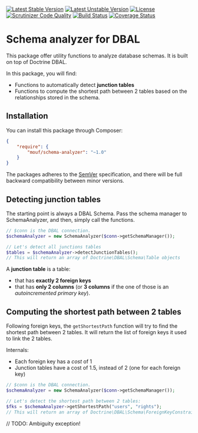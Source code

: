 [![Latest Stable Version](https://poser.pugx.org/mouf/schema-analyzer/v/stable)](https://packagist.org/packages/mouf/schema-analyzer)
[![Latest Unstable Version](https://poser.pugx.org/mouf/schema-analyzer/v/unstable)](https://packagist.org/packages/mouf/schema-analyzer)
[![License](https://poser.pugx.org/mouf/schema-analyzer/license)](https://packagist.org/packages/mouf/schema-analyzer)
[![Scrutinizer Code Quality](https://scrutinizer-ci.com/g/thecodingmachine/schema-analyzer/badges/quality-score.png?b=1.0)](https://scrutinizer-ci.com/g/thecodingmachine/schema-analyzer/?branch=1.0)
[![Build Status](https://travis-ci.org/thecodingmachine/schema-analyzer.svg?branch=1.0)](https://travis-ci.org/thecodingmachine/schema-analyzer)
[![Coverage Status](https://coveralls.io/repos/thecodingmachine/schema-analyzer/badge.svg?branch=1.0&service=github)](https://coveralls.io/github/thecodingmachine/schema-analyzer?branch=1.0)

# Schema analyzer for DBAL

This package offer utility functions to analyze database schemas. It is built on top of Doctrine DBAL.

In this package, you will find:

- Functions to automatically detect **junction tables**
- Functions to compute the shortest path between 2 tables based on the relationships stored in the schema.

## Installation

You can install this package through Composer:

```json
{
    "require": {
        "mouf/schema-analyzer": "~1.0"
    }
}
```

The packages adheres to the [SemVer](http://semver.org/) specification, and there will be full backward compatibility
between minor versions.

## Detecting junction tables

The starting point is always a DBAL Schema. Pass the schema manager to SchemaAnalyzer, and then, simply call the functions.

```php
// $conn is the DBAL connection.
$schemaAnalyzer = new SchemaAnalyzer($conn->getSchemaManager());

// Let's detect all junctions tables
$tables = $schemaAnalyzer->detectJunctionTables();
// This will return an array of Doctrine\DBAL\Schema\Table objects
```

A **junction table** is a table:

- that has **exactly 2 foreign keys**
- that has **only 2 columns** (or **3 columns** if the one of those is an *autoincremented primary key*).

## Computing the shortest path between 2 tables

Following foreign keys, the `getShortestPath` function will try to find the shortest path between 2 tables.
It will return the list of foreign keys it used to link the 2 tables.

Internals:

- Each foreign key has a *cost* of 1
- Junction tables have a cost of 1.5, instead of 2 (one for each foreign key)

```php
// $conn is the DBAL connection.
$schemaAnalyzer = new SchemaAnalyzer($conn->getSchemaManager());

// Let's detect the shortest path between 2 tables:
$fks = $schemaAnalyzer->getShortestPath("users", "rights");
// This will return an array of Doctrine\DBAL\Schema\ForeignKeyConstraint objects
```

// TODO: Ambiguity exception!